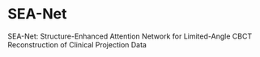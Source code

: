 # SEA-Net
SEA-Net: Structure-Enhanced Attention Network for Limited-Angle CBCT Reconstruction of Clinical Projection Data
